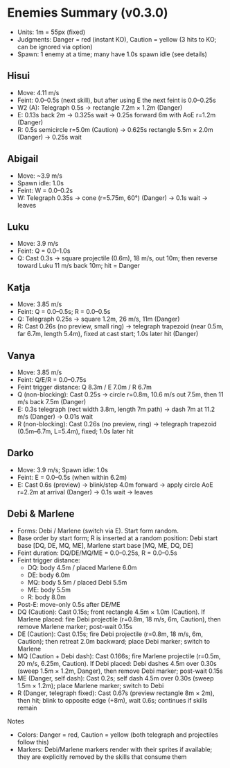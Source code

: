 # Enemies Summary (v0.3.0)

- Units: 1m = 55px (fixed)
- Judgments: Danger = red (instant KO), Caution = yellow (3 hits to KO; can be ignored via option)
- Spawn: 1 enemy at a time; many have 1.0s spawn idle (see details)

## Hisui
- Move: 4.11 m/s
- Feint: 0.0–0.5s (next skill), but after using E the next feint is 0.0–0.25s
- W2 (A): Telegraph 0.5s → rectangle 7.2m × 1.2m (Danger)
- E: 0.13s back 2m → 0.325s wait → 0.25s forward 6m with AoE r=1.2m (Danger)
- R: 0.5s semicircle r=5.0m (Caution) → 0.625s rectangle 5.5m × 2.0m (Danger) → 0.25s wait

## Abigail
- Move: ~3.9 m/s
- Spawn idle: 1.0s
- Feint: W = 0.0–0.2s
- W: Telegraph 0.35s → cone (r=5.75m, 60°) (Danger) → 0.1s wait → leaves

## Luku
- Move: 3.9 m/s
- Feint: Q = 0.0–1.0s
- Q: Cast 0.3s → square projectile (0.6m), 18 m/s, out 10m; then reverse toward Luku 11 m/s back 10m; hit = Danger

## Katja
- Move: 3.85 m/s
- Feint: Q = 0.0–0.5s; R = 0.0–0.5s
- Q: Telegraph 0.25s → square 1.2m, 26 m/s, 11m (Danger)
- R: Cast 0.26s (no preview, small ring) → telegraph trapezoid (near 0.5m, far 6.7m, length 5.4m), fixed at cast start; 1.0s later hit (Danger)

## Vanya
- Move: 3.85 m/s
- Feint: Q/E/R = 0.0–0.75s
- Feint trigger distance: Q 8.3m / E 7.0m / R 6.7m
- Q (non-blocking): Cast 0.25s → circle r=0.8m, 10.6 m/s out 7.5m, then 11 m/s back 7.5m (Danger)
- E: 0.3s telegraph (rect width 3.8m, length 7m path) → dash 7m at 11.2 m/s (Danger) → 0.01s wait
- R (non-blocking): Cast 0.26s (no preview, ring) → telegraph trapezoid (0.5m–6.7m, L=5.4m), fixed; 1.0s later hit

## Darko
- Move: 3.9 m/s; Spawn idle: 1.0s
- Feint: E = 0.0–0.5s (when within 6.2m)
- E: Cast 0.6s (preview) → blink/step 4.0m forward → apply circle AoE r=2.2m at arrival (Danger) → 0.1s wait → leaves

## Debi & Marlene
- Forms: Debi / Marlene (switch via E). Start form random.
- Base order by start form; R is inserted at a random position: Debi start base [DQ, DE, MQ, ME], Marlene start base [MQ, ME, DQ, DE]
- Feint duration: DQ/DE/MQ/ME = 0.0–0.25s, R = 0.0–0.5s
- Feint trigger distance:
  - DQ: body 4.5m / placed Marlene 6.0m
  - DE: body 6.0m
  - MQ: body 5.5m / placed Debi 5.5m
  - ME: body 5.5m
  - R: body 8.0m
- Post-E: move-only 0.5s after DE/ME
- DQ (Caution): Cast 0.15s; front rectangle 4.5m × 1.0m (Caution). If Marlene placed: fire Debi projectile (r=0.8m, 18 m/s, 6m, Caution), then remove Marlene marker; post-wait 0.15s
- DE (Caution): Cast 0.15s; fire Debi projectile (r=0.8m, 18 m/s, 6m, Caution); then retreat 2.0m backward; place Debi marker; switch to Marlene
- MQ (Caution + Debi dash): Cast 0.166s; fire Marlene projectile (r=0.5m, 20 m/s, 6.25m, Caution). If Debi placed: Debi dashes 4.5m over 0.30s (sweep 1.5m × 1.2m, Danger), then remove Debi marker; post-wait 0.15s
- ME (Danger, self dash): Cast 0.2s; self dash 4.5m over 0.30s (sweep 1.5m × 1.2m); place Marlene marker; switch to Debi
- R (Danger, telegraph fixed): Cast 0.67s (preview rectangle 8m × 2m), then hit; blink to opposite edge (+8m), wait 0.6s; continues if skills remain

Notes
- Colors: Danger = red, Caution = yellow (both telegraph and projectiles follow this)
- Markers: Debi/Marlene markers render with their sprites if available; they are explicitly removed by the skills that consume them
